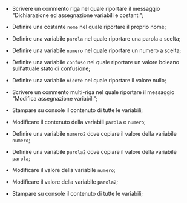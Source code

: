- Scrivere un commento riga nel quale riportare il messaggio "Dichiarazione ed assegnazione variabili e costanti";
- Definire una costante `nome` nel quale riportare il proprio nome;
- Definire una variabile `parola` nel quale riportare una parola a scelta;
- Definire una variabile `numero` nel quale riportare un numero a scelta;
- Definire una variabile `confuso` nel quale riportare un valore boleano sull'attuale stato di confusione;
- Definire una variabile `niente` nel quale riportare il valore nullo;

- Scrivere un commento multi-riga nel quale riportare il messaggio "Modifica assegnazione variabili";
- Stampare su console il contenuto di tutte le variabili;
- Modificare il contenuto della variabili `parola` e `numero`;
- Definire una variabile `numero2` dove copiare il valore della variabile `numero`;
- Definire una variabile `parola2` dove copiare il valore della variabile `parola`;
- Modificare il valore della variabile `numero`;
- Modificare il valore della variabile `parola2`;
- Stampare su console il contenuto di tutte le variabili;



